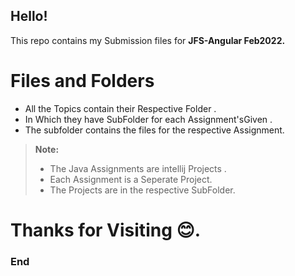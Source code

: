 ## Hello!

 This repo contains my Submission files for  **JFS-Angular Feb2022.**

#  Files and Folders
 -  All the Topics contain their Respective Folder . 
 -  In Which they have  SubFolder for each  Assignment'sGiven .
 -  The subfolder contains the  files for the respective Assignment.

> **Note:**
> - The Java Assignments are intellij Projects .
> - Each Assignment is a Seperate Project.
> - The Projects are in the respective SubFolder.


# Thanks for Visiting 😊.
### End